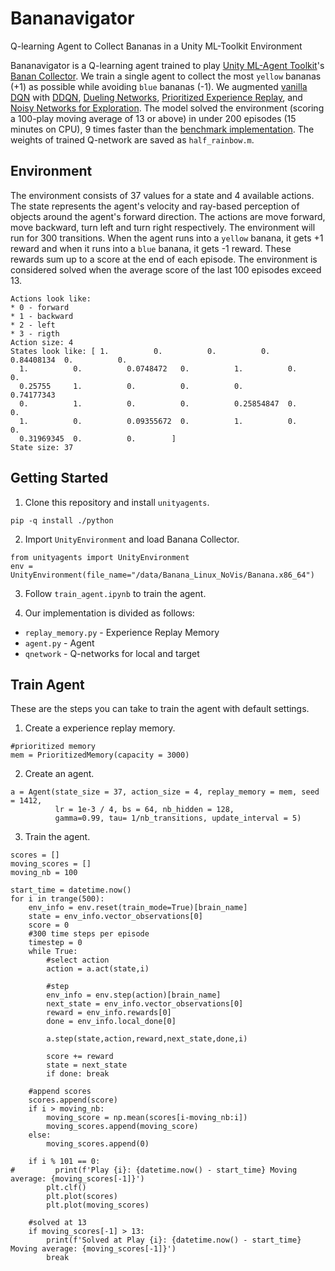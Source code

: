 # Bananavigator
Q-learning Agent to Collect Bananas in a Unity ML-Toolkit Environment

Bananavigator is a Q-learning agent trained to play [Unity ML-Agent Toolkit](https://github.com/Unity-Technologies/ml-agents)'s [Banan Collector](https://www.youtube.com/watch?v=heVMs3t9qSk). We train a single agent to collect the most `yellow` bananas (+1) as possible while avoiding `blue` bananas (-1). We augmented [vanilla DQN](https://www.cs.toronto.edu/~vmnih/docs/dqn.pdf) with [DDQN](https://arxiv.org/abs/1509.06461), [Dueling Networks](https://arxiv.org/abs/1511.06581), [Prioritized Experience Replay](https://arxiv.org/abs/1511.05952), and [Noisy Networks for Exploration](https://arxiv.org/abs/1706.10295). The model solved the environment (scoring a 100-play moving average of 13 or above) in under 200 episodes (15 minutes on CPU), 9 times faster than the [benchmark implementation](https://classroom.udacity.com/nanodegrees/nd893/parts/6b0c03a7-6667-4fcf-a9ed-dd41a2f76485/modules/4eeb16ab-5ac5-47bf-974d-12784e9730d7/lessons/69bd42c6-b70e-4866-9764-9bfa8c03cdea/concepts/0df81599-d934-4dfb-860c-22f723129795). The weights of trained Q-network are saved as `half_rainbow.m`.

## Environment

The environment consists of 37 values for a state and 4 available actions. The state represents the agent's velocity and ray-based perception of objects around the agent's forward direction. The actions are move forward, move backward, turn left and turn right respectively. The environment will run for 300 transitions. When the agent runs into a `yellow` banana, it gets +1 reward and when it runs into a `blue` banana, it gets -1 reward. These rewards sum up to a score at the end of each episode. The environment is considered solved when the average score of the last 100 episodes exceed 13.

```
Actions look like: 
* 0 - forward
* 1 - backward
* 2 - left
* 3 - rigth
Action size: 4
States look like: [ 1.          0.          0.          0.          0.84408134  0.          0.
  1.          0.          0.0748472   0.          1.          0.          0.
  0.25755     1.          0.          0.          0.          0.74177343
  0.          1.          0.          0.          0.25854847  0.          0.
  1.          0.          0.09355672  0.          1.          0.          0.
  0.31969345  0.          0.        ]
State size: 37
```

## Getting Started

1. Clone this repository and install `unityagents`.

```
pip -q install ./python
```

2. Import `UnityEnvironment` and load Banana Collector.

```
from unityagents import UnityEnvironment
env = UnityEnvironment(file_name="/data/Banana_Linux_NoVis/Banana.x86_64")
```

3. Follow `train_agent.ipynb` to train the agent.

4. Our implementation is divided as follows:
* `replay_memory.py` - Experience Replay Memory
* `agent.py` - Agent
* `qnetwork` - Q-networks for local and target

## Train Agent

These are the steps you can take to train the agent with default settings.

1. Create a experience replay memory.

```
#prioritized memory
mem = PrioritizedMemory(capacity = 3000)
```

2. Create an agent.

```
a = Agent(state_size = 37, action_size = 4, replay_memory = mem, seed = 1412,
          lr = 1e-3 / 4, bs = 64, nb_hidden = 128,
          gamma=0.99, tau= 1/nb_transitions, update_interval = 5) 
```

3. Train the agent.

```
scores = []
moving_scores = []
moving_nb = 100

start_time = datetime.now()
for i in trange(500):
    env_info = env.reset(train_mode=True)[brain_name] 
    state = env_info.vector_observations[0]            
    score = 0
    #300 time steps per episode
    timestep = 0
    while True:
        #select action
        action = a.act(state,i)  

        #step
        env_info = env.step(action)[brain_name]        
        next_state = env_info.vector_observations[0]   
        reward = env_info.rewards[0]                   
        done = env_info.local_done[0]                  

        a.step(state,action,reward,next_state,done,i)
          
        score += reward                                
        state = next_state                          
        if done: break
            
    #append scores
    scores.append(score)
    if i > moving_nb:
        moving_score = np.mean(scores[i-moving_nb:i])
        moving_scores.append(moving_score)
    else:
        moving_scores.append(0)

    if i % 101 == 0: 
#         print(f'Play {i}: {datetime.now() - start_time} Moving average: {moving_scores[-1]}')
        plt.clf()
        plt.plot(scores)
        plt.plot(moving_scores)
        
    #solved at 13
    if moving_scores[-1] > 13: 
        print(f'Solved at Play {i}: {datetime.now() - start_time} Moving average: {moving_scores[-1]}')
        break
```